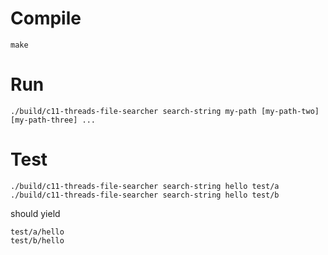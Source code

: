 # Compile

```
make
```

# Run

```
./build/c11-threads-file-searcher search-string my-path [my-path-two] [my-path-three] ...
```

# Test

```
./build/c11-threads-file-searcher search-string hello test/a
./build/c11-threads-file-searcher search-string hello test/b
```

should yield

```
test/a/hello
test/b/hello
```

